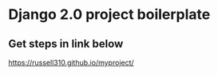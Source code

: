 # Django 2.0 project boilerplate

## Get steps in link below

https://russell310.github.io/myproject/